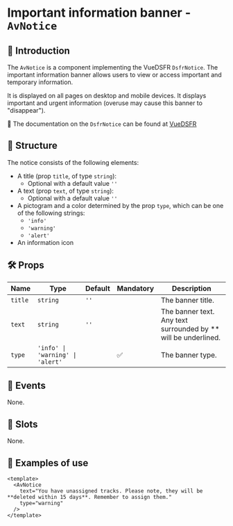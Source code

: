 # Important information banner - `AvNotice`

## 🌟 Introduction

The `AvNotice` is a component implementing the VueDSFR `DsfrNotice`. The important information banner allows users to view or access important and temporary information.

It is displayed on all pages on desktop and mobile devices. It displays important and urgent information (overuse may cause this banner to "disappear").

🏅 The documentation on the `DsfrNotice` can be found at [VueDSFR](https://vue-ds.fr/composants/DsfrNotice)

## 📐 Structure

The notice consists of the following elements:

- A title (prop `title`, of type `string`):
  - Optional with a default value `''`
- A text (prop `text`, of type `string`):
  - Optional with a default value `''`
- A pictogram and a color determined by the prop `type`, which can be one of the following strings:
  - `'info'`
  - `'warning'`
  - `'alert'`
- An information icon

## 🛠️ Props

| Name | Type | Default | Mandatory | Description |
| --- | --- | --- | --- | --- |
| `title` | `string` | `''` | | The banner title. |
| `text` | `string` | `''` | | The banner text. Any text surrounded by ** will be underlined. |
| `type` | `'info' \| 'warning' \| 'alert'` | | ✅ | The banner type. |

## 📡 Events

None.

## 🧩 Slots

None.

## 📝 Examples of use

```vue
<template>
  <AvNotice
    text="You have unassigned tracks. Please note, they will be **deleted within 15 days**. Remember to assign them."
    type="warning"
  />
</template>
```
